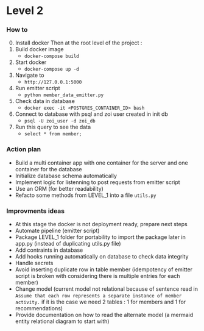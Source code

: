 # Level 2

### How to

0. Install docker
Then at the root level of the project :
1. Build docker image
   - `docker-compose build`
2. Start docker
   - `docker-compose up -d`
3. Navigate to 
   - `http://127.0.0.1:5000`
4. Run emitter script 
   - `python member_data_emitter.py`
5. Check data in database 
   - `docker exec -it <POSTGRES_CONTAINER_ID> bash`
6. Connect to database with psql and zoi user created in init db
   - `psql -U zoi_user -d zoi_db`
7. Run this query to see the data
   - `select * from member;` 

### Action plan
- Build a multi container app with one container for the server and one container for the database
- Initialize database schema automatically 
- Implement logic for listenning to post requests from emitter script
- Use an ORM (for better readability)
- Refacto some methods from LEVEL_1 into a file `utils.py` 

### Improvments ideas
- At this stage the docker is not deployment ready, prepare next steps
- Automate pipeline (emitter script)
- Package LEVEL_1 folder for portability to import the package later in app.py (instead of duplicating utils.py file)
- Add contraints in database 
- Add hooks running automatically on database to check data integrity
- Handle secrets
- Avoid inserting duplicate row in table member (idempotency of emitter script is broken with considering there is multiple entries for each member)
- Change model (current model not relational because of sentence read in `Assume that each row represents a separate instance of member activity.` if it is the case we need 2 tables : 1 for members and 1 for recommendations)
- Provide documentation on how to read the alternate model (a mermaid entity relational diagram to start with)